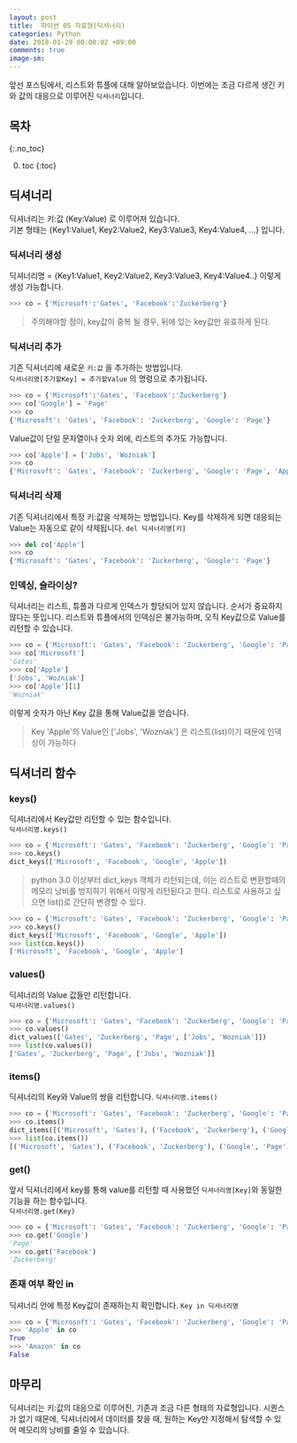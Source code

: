 ```yaml
---
layout: post
title:  파이썬 05 자료형(딕셔너리)
categories: Python
date: 2018-01-29 00:00:02 +09:00
comments: true
image-sm:
---
```


앞선 포스팅에서, 리스트와 튜플에 대해 알아보았습니다. 이번에는 조금 다르게 생긴 키와 값의 대응으로 이루어진 `딕셔너리`입니다.

## 목차
{:.no_toc}

0. toc
{:toc}

## 딕셔너리
딕셔너리는 키:값 (Key:Value) 로 이루어져 있습니다. <br />
기본 형태는 {Key1:Value1, Key2:Value2, Key3:Value3, Key4:Value4, ...} 입니다.

### 딕셔너리 생성
딕셔너리명 = {Key1:Value1, Key2:Value2, Key3:Value3, Key4:Value4..} 이렇게 생성 가능합니다.

```py
>>> co = {'Microsoft':'Gates', 'Facebook':'Zuckerberg'}
```
> 주의해야할 점이, key값이 중복 될 경우, 뒤에 있는 key값만 유효하게 된다.

### 딕셔너리 추가
기존 딕셔너리에 새로운 `키:값` 을 추가하는 방법입니다. <br />
`딕셔너리명[추가할Key] = 추가할Value` 의 명령으로 추가됩니다.

```py
>>> co = {'Microsoft':'Gates', 'Facebook':'Zuckerberg'}
>>> co['Google'] = 'Page'
>>> co
{'Microsoft': 'Gates', 'Facebook': 'Zuckerberg', 'Google': 'Page'}
```

Value값이 단일 문자열이나 숫자 외에, 리스트의 추가도 가능합니다.
```py
>>> co['Apple'] = ['Jobs', 'Wozniak']
>>> co
{'Microsoft': 'Gates', 'Facebook': 'Zuckerberg', 'Google': 'Page', 'Apple': ['Jobs', 'Wozniak']}
```

### 딕셔너리 삭제
기존 딕셔너리에서 특정 키:값을 삭제하는 방법입니다. Key를 삭제하게 되면 대응되는 Value는 자동으로 같이 삭제됩니다.
`del 딕셔너리명[키]`

```py
>>> del co['Apple']
>>> co
{'Microsoft': 'Gates', 'Facebook': 'Zuckerberg', 'Google': 'Page'}
```

### 인덱싱, 슬라이싱?
딕셔너리는 리스트, 튜플과 다르게 인덱스가 할당되어 있지 않습니다. 순서가 중요하지 않다는 뜻입니다. 리스트와 튜플에서의 인덱싱은 불가능하며, 오직 Key값으로 Value를 리턴할 수 있습니다.

```py
>>> co = {'Microsoft': 'Gates', 'Facebook': 'Zuckerberg', 'Google': 'Page', 'Apple': ['Jobs', 'Wozniak']}
>>> co['Microsoft']
'Gates'
>>> co['Apple']
['Jobs', 'Wozniak']
>>> co['Apple'][1]
'Wozniak'
```

이렇게 숫자가 아닌 Key 값을 통해 Value값을 얻습니다.

> Key 'Apple'의 Value인 ['Jobs', 'Wozniak'] 은 리스트(list)이기 때문에 인덱싱이 가능하다


## 딕셔너리 함수
### keys()
딕셔너리에서 Key값만 리턴할 수 있는 함수입니다. <br />
`딕셔너리명.keys()`
```py
>>> co = {'Microsoft': 'Gates', 'Facebook': 'Zuckerberg', 'Google': 'Page', 'Apple': ['Jobs', 'Wozniak']}
>>> co.keys()
dict_keys(['Microsoft', 'Facebook', 'Google', 'Apple'])
```
> python 3.0 이상부터 dict_keys 객체가 리턴되는데, 이는 리스트로 변환할때의 메모리 낭비를 방지하기 위해서 이렇게 리턴된다고 한다. 리스트로 사용하고 싶으면 list()로 간단히 변경할 수 있다.

```py
>>> co = {'Microsoft': 'Gates', 'Facebook': 'Zuckerberg', 'Google': 'Page', 'Apple': ['Jobs', 'Wozniak']}
>>> co.keys()
dict_keys(['Microsoft', 'Facebook', 'Google', 'Apple'])
>>> list(co.keys())
['Microsoft', 'Facebook', 'Google', 'Apple']
```

### values()
딕셔너리의 Value 값들만 리턴합니다. <br />
`딕셔너리명.values()`

```py
>>> co = {'Microsoft': 'Gates', 'Facebook': 'Zuckerberg', 'Google': 'Page', 'Apple': ['Jobs', 'Wozniak']}
>>> co.values()
dict_values(['Gates', 'Zuckerberg', 'Page', ['Jobs', 'Wozniak']])
>>> list(co.values())
['Gates', 'Zuckerberg', 'Page', ['Jobs', 'Wozniak']]
```

### items()
딕셔너리의 Key와 Value의 쌍을 리턴합니다.
`딕셔너리명.items()`
```py
>>> co = {'Microsoft': 'Gates', 'Facebook': 'Zuckerberg', 'Google': 'Page', 'Apple': ['Jobs', 'Wozniak']}
>>> co.items()
dict_items([('Microsoft', 'Gates'), ('Facebook', 'Zuckerberg'), ('Google', 'Page'), ('Apple', ['Jobs', 'Wozniak'])])
>>> list(co.items())
[('Microsoft', 'Gates'), ('Facebook', 'Zuckerberg'), ('Google', 'Page'), ('Apple', ['Jobs', 'Wozniak'])]
```

### get()
앞서 딕셔너리에서 key를 통해 value를 리턴할 때 사용했던 `딕셔너리명[Key]`와 동일한 기능을 하는 함수입니다. <br />
`딕셔너리명.get(Key)`
```py
>>> co = {'Microsoft': 'Gates', 'Facebook': 'Zuckerberg', 'Google': 'Page', 'Apple': ['Jobs', 'Wozniak']}
>>> co.get('Google')
'Page'
>>> co.get('Facebook')
'Zuckerberg'
```

### 존재 여부 확인 in
딕셔너리 안에 특정 Key값이 존재하는지 확인합니다.
`Key in 딕셔너리명`
```py
>>> co = {'Microsoft': 'Gates', 'Facebook': 'Zuckerberg', 'Google': 'Page', 'Apple': ['Jobs', 'Wozniak']}
>>> 'Apple' in co
True
>>> 'Amazon' in co
False
```

## 마무리
딕셔너리는 키:값의 대응으로 이루어진, 기존과 조금 다른 형태의 자료형입니다. 시퀀스가 없기 때문에, 딕셔너리에서 데이터를 찾을 때, 원하는 Key만 지정해서 탐색할 수 있어 메모리의 낭비를 줄일 수 있습니다.
